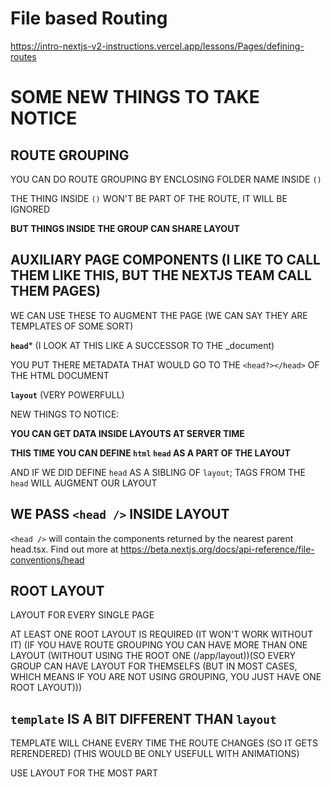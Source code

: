 # File based Routing

<https://intro-nextjs-v2-instructions.vercel.app/lessons/Pages/defining-routes>

# SOME NEW THINGS TO TAKE NOTICE

## ROUTE GROUPING

YOU CAN DO ROUTE GROUPING BY ENCLOSING FOLDER NAME INSIDE `()`

THE THING INSIDE `()` WON'T BE PART OF THE ROUTE, IT WILL BE IGNORED

**BUT THINGS INSIDE THE GROUP CAN SHARE LAYOUT**

## AUXILIARY PAGE COMPONENTS (I LIKE TO CALL THEM LIKE THIS, BUT THE NEXTJS TEAM CALL THEM PAGES)

WE CAN USE THESE TO AUGMENT THE PAGE (WE CAN SAY THEY ARE TEMPLATES OF SOME SORT)

**`head`*** (I LOOK AT THIS LIKE A SUCCESSOR TO THE _document)

YOU PUT THERE METADATA THAT WOULD GO TO THE `<head?></head>` OF THE HTML DOCUMENT

**`layout`** (VERY POWERFULL)

NEW THINGS TO NOTICE:

**YOU CAN GET DATA INSIDE LAYOUTS AT SERVER TIME**

**THIS TIME YOU CAN DEFINE `html` `head` AS A PART OF THE LAYOUT**

AND IF WE DID DEFINE `head` AS A SIBLING OF `layout`; TAGS FROM THE `head` WILL AUGMENT OUR LAYOUT

## WE PASS `<head />` INSIDE LAYOUT

`<head />` will contain the components returned by the nearest parent
head.tsx. Find out more at https://beta.nextjs.org/docs/api-reference/file-conventions/head

## ROOT LAYOUT

LAYOUT FOR EVERY SINGLE PAGE

AT LEAST ONE ROOT LAYOUT IS REQUIRED (IT WON'T WORK WITHOUT IT) (IF YOU HAVE ROUTE GROUPING YOU CAN HAVE MORE THAN ONE LAYOUT (WITHOUT USING THE ROOT ONE (/app/layout))(SO EVERY GROUP CAN HAVE LAYOUT FOR THEMSELFS (BUT IN MOST CASES, WHICH MEANS IF YOU ARE NOT USING GROUPING, YOU JUST HAVE ONE ROOT LAYOUT)))

## `template` IS A BIT DIFFERENT THAN `layout`

TEMPLATE WILL CHANE EVERY TIME THE ROUTE CHANGES (SO IT GETS RERENDERED) (THIS WOULD BE ONLY USEFULL WITH ANIMATIONS)

USE LAYOUT FOR THE MOST PART
